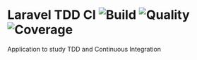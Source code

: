 # Laravel TDD CI ![Build](https://scrutinizer-ci.com/g/gucastiliao/laravel-tdd-ci/badges/build.png?b=master) ![Quality](https://scrutinizer-ci.com/g/gucastiliao/laravel-tdd-ci/badges/quality-score.png?b=master) ![Coverage](https://scrutinizer-ci.com/g/gucastiliao/laravel-tdd-ci/badges/coverage.png?b=master)

Application to study TDD and Continuous Integration